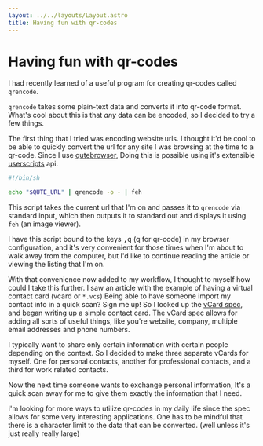 ```yaml
---
layout: ../../layouts/Layout.astro
title: Having fun with qr-codes
---
```


# Having fun with qr-codes

I had recently learned of a useful program for creating qr-codes called `qrencode`.

`qrencode` takes some plain-text data and converts it into qr-code format.
What's cool about this is that _any_ data can be encoded,
so I decided to try a few things.

The first thing that I tried was encoding website urls.
I thought it'd be cool to be able to quickly convert the url for
any site I was browsing at the time to a qr-code.
Since I use [qutebrowser][fn:1],
Doing this is possible using it's extensible [userscripts][fn:2] api.

```sh
#!/bin/sh

echo "$QUTE_URL" | qrencode -o - | feh
```

This script takes the current url that I'm on and passes it to `qrencode` via standard input,
which then outputs it to standard out and displays it using `feh` (an image viewer).

I have this script bound to the keys <kbd>,q</kbd> (q for qr-code) in my browser configuration,
and it's very convenient for those times when I'm about to walk away from the computer,
but I'd like to continue reading the article or viewing the listing that I'm on.

With that convenience now added to my workflow,
I thought to myself how could I take this further.
I saw an article with the example of having a virtual contact card (vcard or `*.vcs`)
Being able to have someone import my contact info in a quick scan?
Sign me up!
So I looked up the [vCard spec][fn:3],
and began writing up a simple contact card.
The vCard spec allows for adding all sorts of useful things,
like you're website, company, multiple email addresses and phone numbers.

I typically want to share only certain information with certain people depending on the context.
So I decided to make three separate vCards for myself.
One for personal contacts,
another for professional contacts,
and a third for work related contacts.

Now the next time someone wants to exchange personal information,
It's a quick scan away for me to give them exactly the information that I need.

I'm looking for more ways to utilize qr-codes in my daily life
since the spec allows for some very interesting applications.
One has to be mindful that there is a character limit to the data that can be converted.
(well unless it's just really really large)

[fn:1]: qutebrowser.org
[fn:2]: https://qutebrowser.org/doc/userscripts.html
[fn:3]: https://www.rfc-editor.org/rfc/rfc6350#section-4.1
